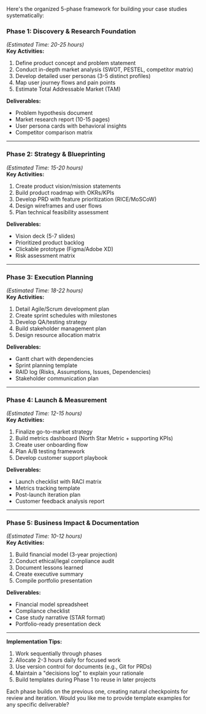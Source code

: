 Here's the organized 5-phase framework for building your case studies systematically:

### **Phase 1: Discovery & Research Foundation**  
*(Estimated Time: 20-25 hours)*  
**Key Activities:**  
1. Define product concept and problem statement  
2. Conduct in-depth market analysis (SWOT, PESTEL, competitor matrix)  
3. Develop detailed user personas (3-5 distinct profiles)  
4. Map user journey flows and pain points  
5. Estimate Total Addressable Market (TAM)  

**Deliverables:**  
- Problem hypothesis document  
- Market research report (10-15 pages)  
- User persona cards with behavioral insights  
- Competitor comparison matrix  

---

### **Phase 2: Strategy & Blueprinting**  
*(Estimated Time: 15-20 hours)*  
**Key Activities:**  
1. Create product vision/mission statements  
2. Build product roadmap with OKRs/KPIs  
3. Develop PRD with feature prioritization (RICE/MoSCoW)  
4. Design wireframes and user flows  
5. Plan technical feasibility assessment  

**Deliverables:**  
- Vision deck (5-7 slides)  
- Prioritized product backlog  
- Clickable prototype (Figma/Adobe XD)  
- Risk assessment matrix  

---

### **Phase 3: Execution Planning**  
*(Estimated Time: 18-22 hours)*  
**Key Activities:**  
1. Detail Agile/Scrum development plan  
2. Create sprint schedules with milestones  
3. Develop QA/testing strategy  
4. Build stakeholder management plan  
5. Design resource allocation matrix  

**Deliverables:**  
- Gantt chart with dependencies  
- Sprint planning template  
- RAID log (Risks, Assumptions, Issues, Dependencies)  
- Stakeholder communication plan  

---

### **Phase 4: Launch & Measurement**  
*(Estimated Time: 12-15 hours)*  
**Key Activities:**  
1. Finalize go-to-market strategy  
2. Build metrics dashboard (North Star Metric + supporting KPIs)  
3. Create user onboarding flow  
4. Plan A/B testing framework  
5. Develop customer support playbook  

**Deliverables:**  
- Launch checklist with RACI matrix  
- Metrics tracking template  
- Post-launch iteration plan  
- Customer feedback analysis report  

---

### **Phase 5: Business Impact & Documentation**  
*(Estimated Time: 10-12 hours)*  
**Key Activities:**  
1. Build financial model (3-year projection)  
2. Conduct ethical/legal compliance audit  
3. Document lessons learned  
4. Create executive summary  
5. Compile portfolio presentation  

**Deliverables:**  
- Financial model spreadsheet  
- Compliance checklist  
- Case study narrative (STAR format)  
- Portfolio-ready presentation deck  

---

**Implementation Tips:**  
1. Work sequentially through phases  
2. Allocate 2-3 hours daily for focused work  
3. Use version control for documents (e.g., Git for PRDs)  
4. Maintain a "decisions log" to explain your rationale  
5. Build templates during Phase 1 to reuse in later projects

Each phase builds on the previous one, creating natural checkpoints for review and iteration. Would you like me to provide template examples for any specific deliverable?
